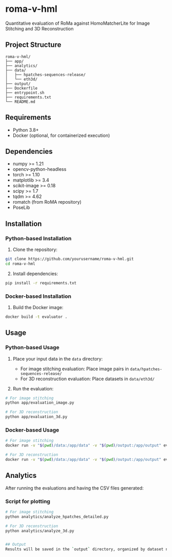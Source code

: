 # roma-v-hml
Quantitative evaluation of RoMa against HomoMatcherLite for Image Stitching and 3D Reconstruction

## Project Structure
```
roma-v-hml/
├── app/
├── analytics/ 
├── data/               
│   ├── hpatches-sequences-release/           
│   └── eth3d/              
├── output/               
├── Dockerfile            
├── entrypoint.sh         
├── requirements.txt      
└── README.md            
```

## Requirements
- Python 3.8+
- Docker (optional, for containerized execution)

## Dependencies
- numpy >= 1.21
- opencv-python-headless
- torch >= 1.10
- matplotlib >= 3.4
- scikit-image >= 0.18
- scipy >= 1.7
- tqdm >= 4.62
- romatch (from RoMA repository)
- PoseLib

## Installation

### Python-based Installation
1. Clone the repository:
```bash
git clone https://github.com/yourusername/roma-v-hml.git
cd roma-v-hml
```

2. Install dependencies:
```bash
pip install -r requirements.txt
```

### Docker-based Installation
1. Build the Docker image:
```bash
docker build -t evaluator .
```

## Usage

### Python-based Usage
1. Place your input data in the `data` directory:
   - For image stitching evaluation: Place image pairs in `data/hpatches-sequences-release/`
   - For 3D reconstruction evaluation: Place datasets in `data/eth3d/`

2. Run the evaluation:
```bash
# For image stitching
python app/evaluation_image.py

# For 3D reconstruction
python app/evaluation_3d.py
```

### Docker-based Usage
```bash
# For image stitching
docker run -v "$(pwd)/data:/app/data" -v "$(pwd)/output:/app/output" evaluator image

# For 3D reconstruction
docker run -v "$(pwd)/data:/app/data" -v "$(pwd)/output:/app/output" evaluator 3d
```

## Analytics

After running the evaluations and having the CSV files generated:

### Script for plotting
```bash
# For image stitching
python analytics/analyze_hpatches_detailed.py

# For 3D reconstruction
python analytics/analyze_3d.py


## Output
Results will be saved in the `output` directory, organized by dataset name and evaluation type. There are also plots from the analytics of performance.